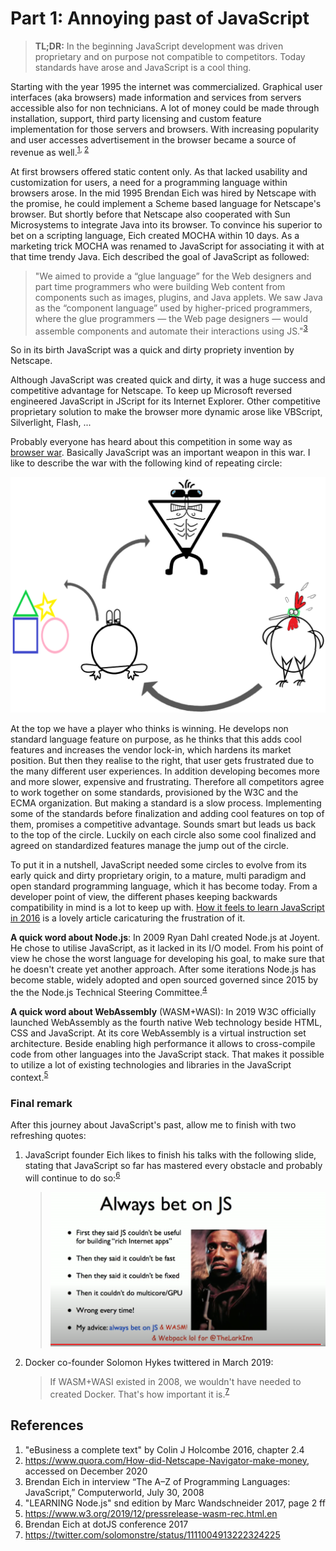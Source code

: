 ﻿# Part 1: Annoying past of JavaScript

> **TL;DR:** In the beginning JavaScript development was driven proprietary and on purpose not compatible to competitors. Today standards have arose and JavaScript is a cool thing.

Starting with the year 1995 the internet was commercialized. Graphical user interfaces (aka browsers) made information and services from servers accessible also for non technicians. A lot of money could be made through installation, support, third party licensing and custom feature implementation for those servers and browsers. With increasing popularity and user accesses advertisement in the browser became a source of revenue as well.<sup>[1](#References), [2](#References)</sup>

At first browsers offered static content only. As that lacked usability and customization for users, a need for a programming language within browsers arose. In the mid 1995 Brendan Eich was hired by Netscape with the promise, he could implement a Scheme based language for Netscape's browser. But shortly before that Netscape also cooperated with Sun Microsystems to integrate Java into its browser. To convince his superior to bet on a scripting language, Eich created MOCHA within 10 days. As a marketing trick MOCHA was renamed to JavaScript for associating it with at that time trendy Java. Eich described the goal of JavaScript as followed:

> "We aimed to provide a “glue language” for the Web designers and part time programmers who were building Web content from components such as images, plugins, and Java applets. We saw Java as the “component language” used by higher-priced programmers, where the glue programmers — the Web page designers — would assemble components and automate their interactions using JS."<sup>[3](#References)</sup>

So in its birth JavaScript was a quick and dirty propriety invention by Netscape.

Although JavaScript was created quick and dirty, it was a huge success and competitive advantage for Netscape. To keep up Microsoft reversed engineered JavaScript in JScript for its Internet Explorer. Other competitive proprietary solution to make the browser more dynamic arose like VBScript, Silverlight, Flash, ... 

Probably everyone has heard about this competition in some way as [browser war](https://www.google.com/search?q=browser+war). Basically JavaScript was an important weapon in this war. I like to describe the war with the following kind of repeating circle:

![circle-of-browser-war](circle-of-browser-war.png)

At the top we have a player who thinks is winning. He develops non standard language feature on purpose, as he thinks that this adds cool features and increases the vendor lock-in, which hardens its market position. But then they realise to the right, that user gets frustrated due to the many different user experiences. In addition developing becomes more and more slower, expensive and frustrating. Therefore all competitors agree to work together on some standards, provisioned by the W3C and the ECMA organization. But making a standard is a slow process. Implementing some of the standards before finalization and adding cool features on top of them, promises a competitive advantage. Sounds smart but leads us back to the top of the circle. Luckily on each circle also some cool finalized and agreed on standardized features manage the jump out of the circle. 

To put it in a nutshell, JavaScript needed some circles to evolve from its early quick and dirty proprietary origin, to a mature, multi paradigm and open standard programming language, which it has become today. From a developer point of view, the different phases keeping backwards compatibility in mind is a lot to keep up with. [How it feels to learn JavaScript in 2016](https://hackernoon.com/how-it-feels-to-learn-javascript-in-2016-d3a717dd577f) is a lovely article caricaturing the frustration of it.

**A quick word about Node.js**: In 2009 Ryan Dahl created Node.js at Joyent. He chose to utilise JavaScript, as it lacked in its I/O model. From his point of view he chose the worst language for developing his goal, to make sure that he doesn't create yet another approach. After some iterations Node.js has become stable, widely adopted and open sourced governed since 2015 by the the Node.js Technical Steering Committee.<sup>[4](#References)</sup>

**A quick word about WebAssembly** (WASM+WASI): In 2019 W3C officially launched WebAssembly as the fourth native Web technology beside HTML, CSS and JavaScript. At its core WebAssembly is a virtual instruction set architecture. Beside enabling high performance it allows to cross-compile code from other languages into the JavaScript stack. That makes it possible to utilize a lot of existing technologies and libraries in the JavaScript context.<sup>[5](#References)</sup>

### Final remark

After this journey about JavaScript's past, allow me to finish with two refreshing quotes:

1. JavaScript founder Eich likes to finish his talks with the following slide, stating that JavaScript so far has mastered every obstacle and probably will continue to do so:<sup>[6](#References)</sup>
    > ![always-bet-on-JS](always-bet-on-JS.png)
2. Docker co-founder Solomon Hykes twittered in March 2019:
    > If WASM+WASI existed in 2008, we wouldn't have needed to created Docker. That's how important it is.<sup>[7](#References)</sup>


## References

1. "eBusiness a complete text" by Colin J Holcombe 2016, chapter 2.4 
2. https://www.quora.com/How-did-Netscape-Navigator-make-money, accessed on December 2020
3. Brendan Eich in interview “The A–Z of Programming Languages: JavaScript,” Computerworld, July 30, 2008
4. "LEARNING Node.js" snd edition by Marc Wandschneider 2017, page 2 ff
5. https://www.w3.org/2019/12/pressrelease-wasm-rec.html.en
6. Brendan Eich at dotJS conference 2017
7. https://twitter.com/solomonstre/status/1111004913222324225
